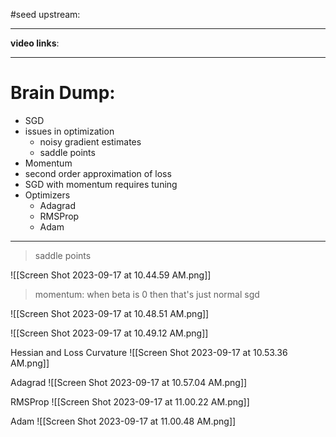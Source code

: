 #seed 
upstream:

---

**video links**: 

---

# Brain Dump: 

- SGD 
- issues in optimization 
	- noisy gradient estimates 
	- saddle points 
- Momentum 
- second order approximation of loss 
- SGD with momentum requires tuning 
- Optimizers 
	- Adagrad 
	- RMSProp 
	- Adam 


--- 




>saddle points 

![[Screen Shot 2023-09-17 at 10.44.59 AM.png]]


>momentum: when beta is 0 then that's just normal sgd 

![[Screen Shot 2023-09-17 at 10.48.51 AM.png]]

![[Screen Shot 2023-09-17 at 10.49.12 AM.png]]

Hessian and Loss Curvature 
![[Screen Shot 2023-09-17 at 10.53.36 AM.png]]


Adagrad 
![[Screen Shot 2023-09-17 at 10.57.04 AM.png]]

RMSProp
![[Screen Shot 2023-09-17 at 11.00.22 AM.png]]

Adam
![[Screen Shot 2023-09-17 at 11.00.48 AM.png]]
